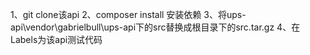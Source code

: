 1、git clone该api
2、composer install 安装依赖
3、将ups-api\vendor\gabrielbull\ups-api下的src替换成根目录下的src.tar.gz
4、在Labels为该api测试代码

